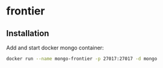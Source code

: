# frontier

## Installation
Add and start docker mongo container:
```bash
docker run --name mongo-frontier -p 27017:27017 -d mongo
```